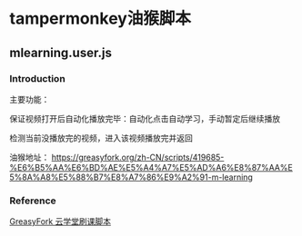 # tampermonkey油猴脚本
## mlearning.user.js
### Introduction
 主要功能：

  保证视频打开后自动化播放完毕：自动化点击自动学习，手动暂定后继续播放  
  
  检测当前没播放完的视频，进入该视频播放完并返回  

油猴地址：
https://greasyfork.org/zh-CN/scripts/419685-%E6%B5%AA%E6%BD%AE%E5%A4%A7%E5%AD%A6%E8%87%AA%E5%8A%A8%E5%88%B7%E8%A7%86%E9%A2%91-m-learning

### Reference
[GreasyFork 云学堂刷课脚本](https://greasyfork.org/zh-CN/scripts/403295-%E4%BA%91%E5%AD%A6%E5%A0%82%E8%87%AA%E5%8A%A8%E5%88%B7%E8%A7%86%E9%A2%91-yunxuetang-cn)
